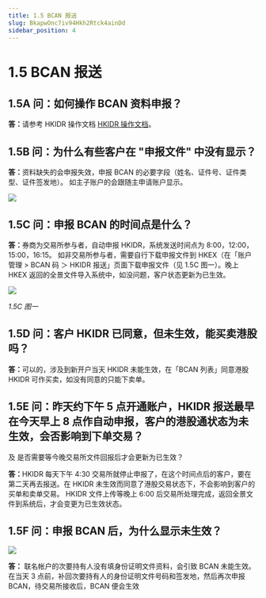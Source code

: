```yaml
---
title: 1.5 BCAN 报送
slug: BkapwOnc7iv94Hkh2Rtck4ainDd
sidebar_position: 4
---
```



# 1.5 BCAN 报送

## 1.5A 问：如何操作 BCAN 资料申报？

<b>答：</b>请参考 HKIDR 操作文档  [HKIDR 操作文档](./AnubwQdN9i1KGHkt9tmccZ9hnXf)。

## 1.5B 问：为什么有些客户在 "申报文件" 中没有显示？

<b>答：</b>资料缺失的会申报失效，申报 BCAN 的必要字段（姓名、证件号、证件类型、证件签发地）。
如主子账户的会跟随主申请账户显示。

<img src="/assets/CVBcbJJ6ooLspAxWMdZcFkHrnfg.png" src-width="2508" src-height="676" align="center"/>

## 1.5C 问：申报 BCAN 的时间点是什么？

<b>答：</b>券商为交易所参与者，自动申报 HKIDR，系统发送时间点为 8:00，12:00，15:00，16:15。
如非交易所参与者，需要自行下载申报文件到 HKEX（在「账户管理 &gt; BCAN 码 ＞ HKIDR 报送」页面下载申报文件（见 1.5C 图一）。晚上 HKEX 返回的全景文件导入系统中，如没问题，客户状态更新为已生效。


<img src="/assets/P33jbwfyVo66MXxOQC6cG7LunQc.png" src-width="2508" src-height="1292" align="center"/>

<em>1.5C 图一</em>

## 1.5D 问：客户 HKIDR 已同意，但未生效，能买卖港股吗？

<b>答：</b>可以的，涉及到新开户当天 HKIDR 未能生效，在「BCAN 列表」同意港股 HKIDR 可作买卖，如没有同意的只能下卖单。

## 1.5E 问：昨天约下午 5 点开通账户，HKIDR 报送最早在今天早上 8 点作自动申报，客户的港股通状态为未生效，会否影响到下单交易？
及 是否需要等今晚交易所文件回报后才会更新为已生效？

<b>答：</b>HKIDR 每天下午 4:30 交易所就停止申报了，在这个时间点后的客户，要在第二天再去报送。在 HKIDR 未生效而同意了港股交易状态下，不会影响到客户的买单和卖单交易。
HKIDR 文件上传等晚上 6:00 后交易所处理完成，返回全景文件到系统后，才会变更为已生效状态。

## 1.5F 问：申报 BCAN 后，为什么显示未生效？

<img src="/assets/JabmbYnW5o2v8exUgCtcoMCSnRh.png" src-width="2842" src-height="1018" align="center"/>

<b>答：</b> 联名帐户的次要持有人没有填身份证明文件资料，会引致 BCAN 未能生效。在当天 3 点前，补回次要持有人的身份证明文件号码和签发地，然后再次申报 BCAN，待交易所接收后，BCAN 便会生效


